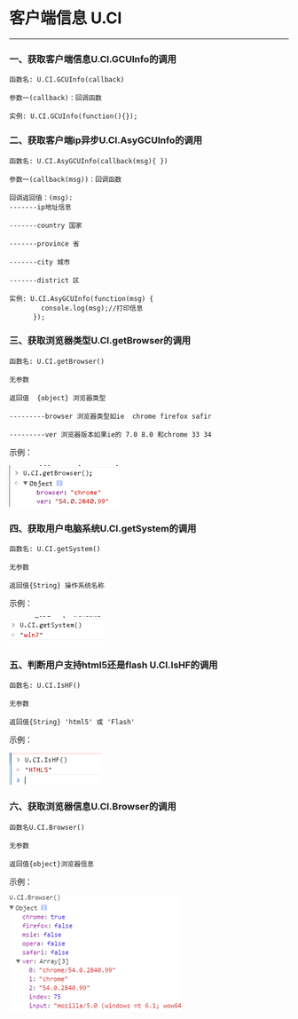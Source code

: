 # 客户端信息 U.CI

---

### 一、获取客户端信息U.CI.GCUInfo的调用

```
函数名: U.CI.GCUInfo(callback)

参数一(callback)：回调函数

实例: U.CI.GCUInfo(function(){});
```

### 二、获取客户端ip异步U.CI.AsyGCUInfo的调用

```
函数名: U.CI.AsyGCUInfo(callback(msg){ })

参数一(callback(msg))：回调函数

回调返回值：(msg):
-------ip地址信息

-------country 国家

-------province 省

-------city 城市

-------district 区

实例: U.CI.AsyGCUInfo(function(msg) {
        console.log(msg);//打印信息
      });
```

### 三、获取浏览器类型U.CI.getBrowser的调用

```
函数名: U.CI.getBrowser()

无参数

返回值  {object} 浏览器类型

---------browser 浏览器类型如ie  chrome firefox safir

---------ver 浏览器版本如果ie的 7.0 8.0 和chrome 33 34
```

示例：

![](/Image/image074.png)

### 四、获取用户电脑系统U.CI.getSystem的调用

```
函数名: U.CI.getSystem()

无参数

返回值{String} 操作系统名称
```

示例：  

![](/Image/image075.png)

### 五、判断用户支持html5还是flash U.CI.IsHF的调用

```
函数名: U.CI.IsHF()

无参数

返回值{String} 'html5' 或 'Flash'
```

示例：  

![](/Image/image076.png)

### 六、获取浏览器信息U.CI.Browser的调用

```
函数名U.CI.Browser()

无参数

返回值{object}浏览器信息
```

示例：

![](/Image/image077.png)

